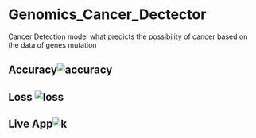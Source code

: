 # Genomics_Cancer_Dectector
Cancer Detection model what predicts the possibility of cancer based on the data of genes mutation

## Accuracy![accuracy](https://user-images.githubusercontent.com/63441708/168269260-d37d0691-402b-4ff5-aa25-b9e7fc8b112b.PNG)

## Loss ![loss](https://user-images.githubusercontent.com/63441708/168269275-94891408-169a-45f3-89f1-0137a83593cb.PNG)

## Live App![k](https://user-images.githubusercontent.com/63441708/168269344-e1f15a79-e008-42cf-8585-d613a4cd79d2.PNG)
